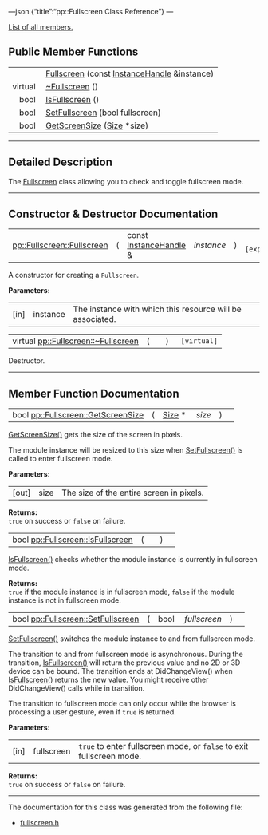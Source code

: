 —json {“title”:“pp::Fullscreen Class Reference”} —

[List of all members.](/docs/native-client/pepper_beta/cpp/classpp_1_1_fullscreen-members/)

Public Member Functions
-----------------------

<table><tbody><tr class="odd"><td style="text-align: right;"> </td><td><a href="/docs/native-client/pepper_beta/cpp/classpp_1_1_fullscreen#a3c3655d21fbef531a3eec82f9eb2115b" class="el">Fullscreen</a> (const <a href="/docs/native-client/pepper_beta/cpp/classpp_1_1_instance_handle/" class="el">InstanceHandle</a> &amp;instance)</td></tr><tr class="even"><td style="text-align: right;">virtual </td><td><a href="/docs/native-client/pepper_beta/cpp/classpp_1_1_fullscreen#a4d73ff65edc8ef8f802f5a932e5081e8" class="el">~Fullscreen</a> ()</td></tr><tr class="odd"><td style="text-align: right;">bool </td><td><a href="/docs/native-client/pepper_beta/cpp/classpp_1_1_fullscreen#a555c0d2c2fc120cfac925a62cc8a7345" class="el">IsFullscreen</a> ()</td></tr><tr class="even"><td style="text-align: right;">bool </td><td><a href="/docs/native-client/pepper_beta/cpp/classpp_1_1_fullscreen#a2c316cb6ebe4552df661aeea88e6f365" class="el">SetFullscreen</a> (bool fullscreen)</td></tr><tr class="odd"><td style="text-align: right;">bool </td><td><a href="/docs/native-client/pepper_beta/cpp/classpp_1_1_fullscreen#a6bc430c1d41a7696194374d05d8eee41" class="el">GetScreenSize</a> (<a href="/docs/native-client/pepper_beta/cpp/classpp_1_1_size/" class="el">Size</a> *size)</td></tr></tbody></table>

------------------------------------------------------------------------

<span id="details" class="anchor" style="margin: 0;"></span>

Detailed Description
--------------------

The <a href="/docs/native-client/pepper_beta/cpp/classpp_1_1_fullscreen/" class="el" title="The Fullscreen class allowing you to check and toggle fullscreen mode.">Fullscreen</a> class allowing you to check and toggle fullscreen mode.

------------------------------------------------------------------------

Constructor & Destructor Documentation
--------------------------------------

<span id="a3c3655d21fbef531a3eec82f9eb2115b" class="anchor" style="margin: 0;"></span>

<table><tbody><tr class="odd"><td><a href="/docs/native-client/pepper_beta/cpp/classpp_1_1_fullscreen#a3c3655d21fbef531a3eec82f9eb2115b" class="el">pp::Fullscreen::Fullscreen</a></td><td>(</td><td>const <a href="/docs/native-client/pepper_beta/cpp/classpp_1_1_instance_handle/" class="el">InstanceHandle</a> &amp; </td><td><em>instance</em></td><td>)</td><td><code> [explicit]</code></td></tr></tbody></table>

A constructor for creating a `Fullscreen`.

**Parameters:**  

<table><tbody><tr class="odd"><td>[in]</td><td>instance</td><td>The instance with which this resource will be associated.</td></tr></tbody></table>

<span id="a4d73ff65edc8ef8f802f5a932e5081e8" class="anchor" style="margin: 0;"></span>

<table><tbody><tr class="odd"><td>virtual <a href="/docs/native-client/pepper_beta/cpp/classpp_1_1_fullscreen#a4d73ff65edc8ef8f802f5a932e5081e8" class="el">pp::Fullscreen::~Fullscreen</a></td><td>(</td><td></td><td>)</td><td><code> [virtual]</code></td></tr></tbody></table>

Destructor.

------------------------------------------------------------------------

Member Function Documentation
-----------------------------

<span id="a6bc430c1d41a7696194374d05d8eee41" class="anchor" style="margin: 0;"></span>

<table><tbody><tr class="odd"><td>bool <a href="/docs/native-client/pepper_beta/cpp/classpp_1_1_fullscreen#a6bc430c1d41a7696194374d05d8eee41" class="el">pp::Fullscreen::GetScreenSize</a></td><td>(</td><td><a href="/docs/native-client/pepper_beta/cpp/classpp_1_1_size/" class="el">Size</a> * </td><td><em>size</em></td><td>)</td><td></td></tr></tbody></table>

<a href="/docs/native-client/pepper_beta/cpp/classpp_1_1_fullscreen#a6bc430c1d41a7696194374d05d8eee41" class="el" title="GetScreenSize() gets the size of the screen in pixels.">GetScreenSize()</a> gets the size of the screen in pixels.

The module instance will be resized to this size when <a href="/docs/native-client/pepper_beta/cpp/classpp_1_1_fullscreen#a2c316cb6ebe4552df661aeea88e6f365" class="el" title="SetFullscreen() switches the module instance to and from fullscreen mode.">SetFullscreen()</a> is called to enter fullscreen mode.

**Parameters:**  

<table><tbody><tr class="odd"><td>[out]</td><td>size</td><td>The size of the entire screen in pixels.</td></tr></tbody></table>

**Returns:**  
`true` on success or `false` on failure.

<span id="a555c0d2c2fc120cfac925a62cc8a7345" class="anchor" style="margin: 0;"></span>

<table><tbody><tr class="odd"><td>bool <a href="/docs/native-client/pepper_beta/cpp/classpp_1_1_fullscreen#a555c0d2c2fc120cfac925a62cc8a7345" class="el">pp::Fullscreen::IsFullscreen</a></td><td>(</td><td></td><td>)</td><td></td></tr></tbody></table>

<a href="/docs/native-client/pepper_beta/cpp/classpp_1_1_fullscreen#a555c0d2c2fc120cfac925a62cc8a7345" class="el" title="IsFullscreen() checks whether the module instance is currently in fullscreen mode.">IsFullscreen()</a> checks whether the module instance is currently in fullscreen mode.

**Returns:**  
`true` if the module instance is in fullscreen mode, `false` if the module instance is not in fullscreen mode.

<span id="a2c316cb6ebe4552df661aeea88e6f365" class="anchor" style="margin: 0;"></span>

<table><tbody><tr class="odd"><td>bool <a href="/docs/native-client/pepper_beta/cpp/classpp_1_1_fullscreen#a2c316cb6ebe4552df661aeea88e6f365" class="el">pp::Fullscreen::SetFullscreen</a></td><td>(</td><td>bool </td><td><em>fullscreen</em></td><td>)</td><td></td></tr></tbody></table>

<a href="/docs/native-client/pepper_beta/cpp/classpp_1_1_fullscreen#a2c316cb6ebe4552df661aeea88e6f365" class="el" title="SetFullscreen() switches the module instance to and from fullscreen mode.">SetFullscreen()</a> switches the module instance to and from fullscreen mode.

The transition to and from fullscreen mode is asynchronous. During the transition, <a href="/docs/native-client/pepper_beta/cpp/classpp_1_1_fullscreen#a555c0d2c2fc120cfac925a62cc8a7345" class="el" title="IsFullscreen() checks whether the module instance is currently in fullscreen mode.">IsFullscreen()</a> will return the previous value and no 2D or 3D device can be bound. The transition ends at DidChangeView() when <a href="/docs/native-client/pepper_beta/cpp/classpp_1_1_fullscreen#a555c0d2c2fc120cfac925a62cc8a7345" class="el" title="IsFullscreen() checks whether the module instance is currently in fullscreen mode.">IsFullscreen()</a> returns the new value. You might receive other DidChangeView() calls while in transition.

The transition to fullscreen mode can only occur while the browser is processing a user gesture, even if `true` is returned.

**Parameters:**  

<table><tbody><tr class="odd"><td>[in]</td><td>fullscreen</td><td><code>true</code> to enter fullscreen mode, or <code>false</code> to exit fullscreen mode.</td></tr></tbody></table>

**Returns:**  
`true` on success or `false` on failure.

------------------------------------------------------------------------

The documentation for this class was generated from the following file:

-   <a href="/docs/native-client/pepper_beta/cpp/fullscreen_8h/" class="el">fullscreen.h</a>
